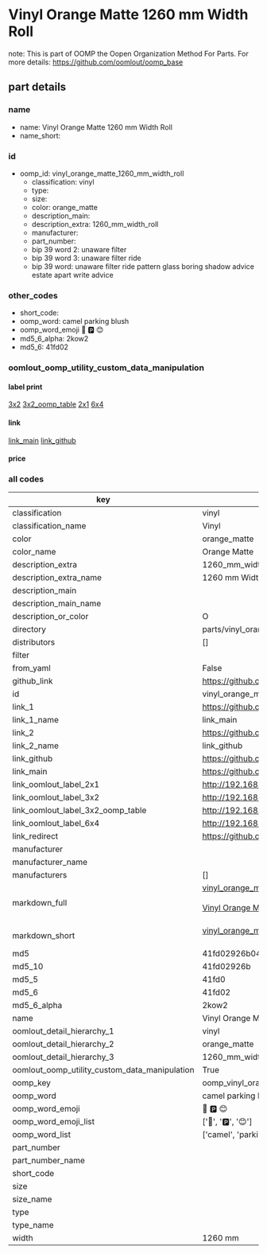 # Vinyl Orange Matte 1260 mm Width Roll  

note: This is part of OOMP the Oopen Organization Method For Parts. For more details: https://github.com/oomlout/oomp_base

##  part details
  







### name
* name: Vinyl Orange Matte 1260 mm Width Roll
* name_short: 
### id
* oomp_id: vinyl_orange_matte_1260_mm_width_roll
  * classification: vinyl
  * type: 
  * size: 
  * color: orange_matte
  * description_main: 
  * description_extra: 1260_mm_width_roll
  * manufacturer: 
  * part_number: 
  * bip 39 word 2: unaware filter
  * bip 39 word 3: unaware filter ride
  * bip 39 word: unaware filter ride pattern glass boring shadow advice estate apart write advice

### other_codes
* short_code: 
* oomp_word: camel parking blush
* oomp_word_emoji :camel: :parking: :blush:
* md5_6_alpha: 2kow2
* md5_6: 41fd02






### oomlout_oomp_utility_custom_data_manipulation
#### label print
[3x2](http://192.168.1.245:1112/?label=oomp%202kow2)
[3x2_oomp_table](http://192.168.1.108:1112/?label=oomp%202kow2)
[2x1](http://192.168.1.242:1112/?label=oomp%202kow2)
[6x4](http://192.168.1.55:1112/?label=oomp%202kow2)    

#### link

[link_main](https://github.com/oomlout/oomlout_oomp_version_1_messy/tree/main/parts/vinyl_orange_matte_1260_mm_width_roll) [link_github](https://github.com/oomlout/oomlout_oomp_version_1_messy/tree/main/parts/vinyl_orange_matte_1260_mm_width_roll)                             

#### price







### all codes 
| key | value |  
| --- | --- |  
| classification | vinyl |  
| classification_name | Vinyl |  
| color | orange_matte |  
| color_name | Orange Matte |  
| description_extra | 1260_mm_width_roll |  
| description_extra_name | 1260 mm Width Roll |  
| description_main |  |  
| description_main_name |  |  
| description_or_color | O  |  
| directory | parts/vinyl_orange_matte_1260_mm_width_roll |  
| distributors | [] |  
| filter |  |  
| from_yaml | False |  
| github_link | https://github.com/oomlout/oomlout_oomp_part_src/tree/main/parts/vinyl_orange_matte_1260_mm_width_roll |  
| id | vinyl_orange_matte_1260_mm_width_roll |  
| link_1 | https://github.com/oomlout/oomlout_oomp_version_1_messy/tree/main/parts/vinyl_orange_matte_1260_mm_width_roll |  
| link_1_name | link_main |  
| link_2 | https://github.com/oomlout/oomlout_oomp_version_1_messy/tree/main/parts/vinyl_orange_matte_1260_mm_width_roll |  
| link_2_name | link_github |  
| link_github | https://github.com/oomlout/oomlout_oomp_version_1_messy/tree/main/parts/vinyl_orange_matte_1260_mm_width_roll |  
| link_main | https://github.com/oomlout/oomlout_oomp_version_1_messy/tree/main/parts/vinyl_orange_matte_1260_mm_width_roll |  
| link_oomlout_label_2x1 | http://192.168.1.242:1112/?label=oomp%202kow2 |  
| link_oomlout_label_3x2 | http://192.168.1.245:1112/?label=oomp%202kow2 |  
| link_oomlout_label_3x2_oomp_table | http://192.168.1.108:1112/?label=oomp%202kow2 |  
| link_oomlout_label_6x4 | http://192.168.1.55:1112/?label=oomp%202kow2 |  
| link_redirect | https://github.com/oomlout/oomlout_oomp_version_1_messy/tree/main/parts/vinyl_orange_matte_1260_mm_width_roll |  
| manufacturer |  |  
| manufacturer_name |  |  
| manufacturers | [] |  
| markdown_full | [vinyl_orange_matte_1260_mm_width_roll](none)<br>[](none)<br>[Vinyl Orange Matte 1260 Mm Width Roll](none)<br><br> |  
| markdown_short | [vinyl_orange_matte_1260_mm_width_roll](none)<br><br> |  
| md5 | 41fd02926b04189867b17a1572d59f63 |  
| md5_10 | 41fd02926b |  
| md5_5 | 41fd0 |  
| md5_6 | 41fd02 |  
| md5_6_alpha | 2kow2 |  
| name | Vinyl Orange Matte 1260 mm Width Roll |  
| oomlout_detail_hierarchy_1 | vinyl |  
| oomlout_detail_hierarchy_2 | orange_matte |  
| oomlout_detail_hierarchy_3 | 1260_mm_width |  
| oomlout_oomp_utility_custom_data_manipulation | True |  
| oomp_key | oomp_vinyl_orange_matte_1260_mm_width_roll |  
| oomp_word | camel parking blush |  
| oomp_word_emoji | :camel: :parking: :blush: |  
| oomp_word_emoji_list | [':camel:', ':parking:', ':blush:'] |  
| oomp_word_list | ['camel', 'parking', 'blush'] |  
| part_number |  |  
| part_number_name |  |  
| short_code |  |  
| size |  |  
| size_name |  |  
| type |  |  
| type_name |  |  
| width | 1260 mm |  
